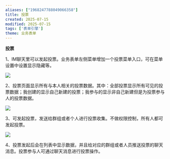 ```yaml
---
aliases: ["1968247788049066358"]
title: 投票
created: 2025-07-15
modified: 2025-07-15
tags: ['表单引擎']
theme: 业务表单
---
```


**投票**

1、IM聊天里可以发起投票。业务表单左侧菜单增加一个投票菜单入口，可在菜单设置中设置显示隐藏等。

![](https://myhelpdoc.oss-cn-heyuan.aliyuncs.com/mdimages/27b777b08203125bc6b5f465214ef748.jpg)

2、投票页面显示所有与本人相关的投票数据。其中：全部投票显示所有可见的投票数据；我创建的显示自己新建的投票；我参与的显示非自己新建但是为投票参与人的投票数据。

![](https://myhelpdoc.oss-cn-heyuan.aliyuncs.com/mdimages/d367823fcfa0c21da6118f7a1cf4fdff.jpg)

3、可发起投票，发送给群组或者个人进行投票收集。不做权限控制，所有人都可发起投票。

![](https://myhelpdoc.oss-cn-heyuan.aliyuncs.com/mdimages/c254579af645153f4402872554265ddb.jpg)

4、投票发起后会在列表中显示数据，并且给对应的群组或者人员推送投票的聊天消息。投票参与人可通过聊天消息进行投票操作。

